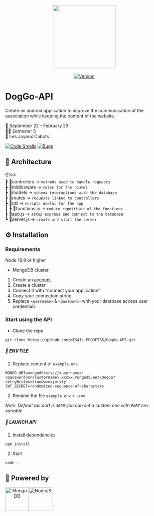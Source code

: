 <div align="center">
<img width="200" src="https://user-images.githubusercontent.com/67436391/193463210-0fce1b15-da7a-406a-8103-9386d08f2bf4.png" align="center">
 <br/>
 <br/>
  <a href="https://github.com/NIS4IL-PROJETS5/DogGo-API/releases" target="_blank">
    <img alt="Version" src="https://img.shields.io/badge/version-1.0.2-blue.svg?cacheSeconds=2592000&style=for-the-badge" />
  </a>
</div>

# DogGo-API
Create an android application to improve the communication of the association while keeping the content of the website.

📅 September 22 - February 23  
🧑‍🎓 Semester 5  
🐶 Les Joyeux Cabots  
 
 [![Code Smells](https://sonarcloud.io/api/project_badges/measure?project=NIS4IL-PROJETS5_DogGo-API&metric=code_smells)](https://sonarcloud.io/summary/new_code?id=NIS4IL-PROJETS5_DogGo-API)
[![Bugs](https://sonarcloud.io/api/project_badges/measure?project=NIS4IL-PROJETS5_DogGo-API&metric=bugs)](https://sonarcloud.io/summary/new_code?id=NIS4IL-PROJETS5_DogGo-API)
 
 ## 🌳 Architecture
 
 📦src  
 ┣ 📂controllers -> `methods used to handle requests`  
 ┣ 📂middleware -> `rules for the routes`  
 ┣ 📂models -> `schema interactions with the database`  
 ┣ 📂routes -> `requests linked to controllers`  
 ┣ 📂util -> `scripts useful for the app`  
 ┃ ┣ 📜functions.js -> `reduce repetition of the functions`  
 ┣ 📜app.js -> `setup express and connect to the database`  
 ┗ 📜server.js -> `create and start the server`  

## ⚙️ Installation

### Requirements

Node 16.9 or higher

- MongoDB cluster

1. Create an [account](https://account.mongodb.com/account/login)
2. Create a cluster
3. Connect it with "connect your application"
4. Copy your connection string
5. Replace `<username>` & `<password>` with your database access user credentials

### Start using the API

- Clone the repo

```
git clone https://github.com/NIS4IL-PROJETS5/DogGo-API.git
```

##### 🧾 ENV FILE

1. Replace content of `example.env`

```
MONGO_URI=mongodb+srv://<username>:<password>@<clustername>.xxxxx.mongodb.net/DogGo?retryWrites=true&w=majority
JWT_SECRET=randomized-sequence-of-characters
```

2. Rename the file `example.env` > `.env`

_Note: Default api port is `3000` you can set a custom one with `PORT` env variable_

##### 🚀 LAUNCH API

1. Install dependencies

```
npm install
```

2. Start

```
node .
```

## 🦾 Powered by

<div align="center" style="display:flex;">
    <a href="https://www.mongodb.com/" target="_blank">
        <img alt="MongoDB" src="https://user-images.githubusercontent.com/67436391/179426484-d3fb357a-4702-4785-b0e1-7dc443923dab.jpeg" width="75" />
    </a>
    <a href="https://nodejs.org/en/" target="_blank">
        <img alt="NodeJS" src="https://user-images.githubusercontent.com/67436391/193464238-23ca291f-c8a6-40c6-b2bf-48e589487374.png" width="75" />
    </a>
</div>
